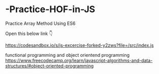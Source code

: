 # -Practice-HOF-in-JS

Practice Array Method Using ES6

Open this below link 👇

https://codesandbox.io/s/js-excercise-forked-y2zws?file=/src/index.js


 functional programming and object orientend programming
https://www.freecodecamp.org/learn/javascript-algorithms-and-data-structures/#object-oriented-programming
